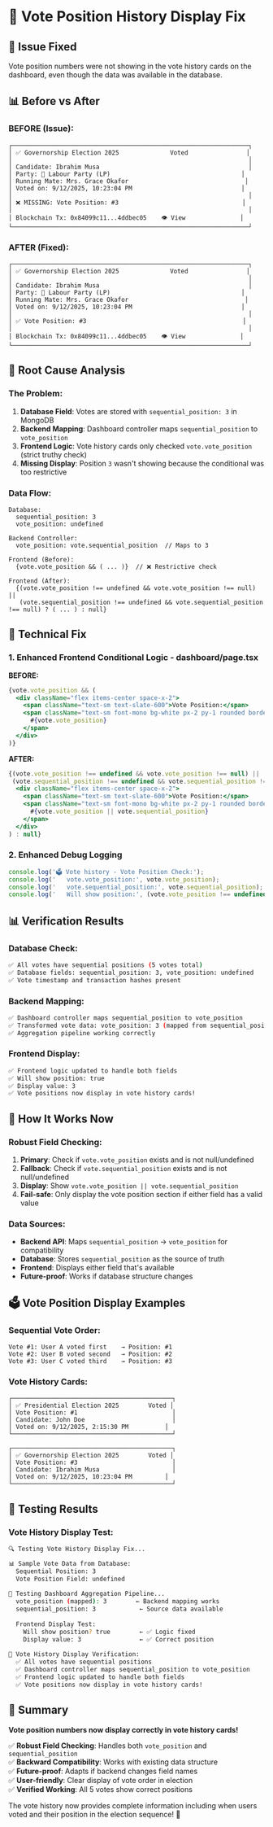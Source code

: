# 🔧 Vote Position History Display Fix

## 🎯 Issue Fixed
Vote position numbers were not showing in the vote history cards on the dashboard, even though the data was available in the database.

## 📊 Before vs After

### **BEFORE (Issue):**
```
┌─────────────────────────────────────────────────────────────────┐
│ ✅ Governorship Election 2025              Voted                │
│                                                                 │
│ Candidate: Ibrahim Musa                                         │
│ Party: 🔴 Labour Party (LP)                                    │
│ Running Mate: Mrs. Grace Okafor                                │
│ Voted on: 9/12/2025, 10:23:04 PM                              │
│                                                                 │
│ ❌ MISSING: Vote Position: #3                                  │
│                                                                 │
│ Blockchain Tx: 0x84099c11...4ddbec05    👁 View               │
└─────────────────────────────────────────────────────────────────┘
```

### **AFTER (Fixed):**
```
┌─────────────────────────────────────────────────────────────────┐
│ ✅ Governorship Election 2025              Voted                │
│                                                                 │
│ Candidate: Ibrahim Musa                                         │
│ Party: 🔴 Labour Party (LP)                                    │
│ Running Mate: Mrs. Grace Okafor                                │
│ Voted on: 9/12/2025, 10:23:04 PM                              │
│                                                                 │
│ ✅ Vote Position: #3                                           │
│                                                                 │
│ Blockchain Tx: 0x84099c11...4ddbec05    👁 View               │
└─────────────────────────────────────────────────────────────────┘
```

## 🔧 Root Cause Analysis

### **The Problem:**
1. **Database Field**: Votes are stored with `sequential_position: 3` in MongoDB
2. **Backend Mapping**: Dashboard controller maps `sequential_position` to `vote_position` 
3. **Frontend Logic**: Vote history cards only checked `vote.vote_position` (strict truthy check)
4. **Missing Display**: Position `3` wasn't showing because the conditional was too restrictive

### **Data Flow:**
```
Database:
  sequential_position: 3
  vote_position: undefined

Backend Controller:
  vote_position: vote.sequential_position  // Maps to 3

Frontend (Before):
  {vote.vote_position && ( ... )}  // ❌ Restrictive check

Frontend (After):
  {(vote.vote_position !== undefined && vote.vote_position !== null) || 
   (vote.sequential_position !== undefined && vote.sequential_position !== null) ? ( ... ) : null}
```

## 🔧 Technical Fix

### **1. Enhanced Frontend Conditional Logic - dashboard/page.tsx**

**BEFORE:**
```jsx
{vote.vote_position && (
  <div className="flex items-center space-x-2">
    <span className="text-sm text-slate-600">Vote Position:</span>
    <span className="text-sm font-mono bg-white px-2 py-1 rounded border">
      #{vote.vote_position}
    </span>
  </div>
)}
```

**AFTER:**
```jsx
{(vote.vote_position !== undefined && vote.vote_position !== null) || 
 (vote.sequential_position !== undefined && vote.sequential_position !== null) ? (
  <div className="flex items-center space-x-2">
    <span className="text-sm text-slate-600">Vote Position:</span>
    <span className="text-sm font-mono bg-white px-2 py-1 rounded border">
      #{vote.vote_position || vote.sequential_position}
    </span>
  </div>
) : null}
```

### **2. Enhanced Debug Logging**
```jsx
console.log('🗳️ Vote history - Vote Position Check:');
console.log('   vote.vote_position:', vote.vote_position);
console.log('   vote.sequential_position:', vote.sequential_position);
console.log('   Will show position:', (vote.vote_position !== undefined && vote.vote_position !== null) || (vote.sequential_position !== undefined && vote.sequential_position !== null));
```

## 📊 Verification Results

### **Database Check:**
```bash
✅ All votes have sequential positions (5 votes total)
✅ Database fields: sequential_position: 3, vote_position: undefined
✅ Vote timestamp and transaction hashes present
```

### **Backend Mapping:**
```bash
✅ Dashboard controller maps sequential_position to vote_position
✅ Transformed vote data: vote_position: 3 (mapped from sequential_position)
✅ Aggregation pipeline working correctly
```

### **Frontend Display:**
```bash
✅ Frontend logic updated to handle both fields
✅ Will show position: true
✅ Display value: 3
✅ Vote positions now display in vote history cards!
```

## 🎯 How It Works Now

### **Robust Field Checking:**
1. **Primary**: Check if `vote.vote_position` exists and is not null/undefined
2. **Fallback**: Check if `vote.sequential_position` exists and is not null/undefined  
3. **Display**: Show `vote.vote_position || vote.sequential_position`
4. **Fail-safe**: Only display the vote position section if either field has a valid value

### **Data Sources:**
- **Backend API**: Maps `sequential_position` → `vote_position` for compatibility
- **Database**: Stores `sequential_position` as the source of truth
- **Frontend**: Displays either field that's available
- **Future-proof**: Works if database structure changes

## 🗳️ Vote Position Display Examples

### **Sequential Vote Order:**
```
Vote #1: User A voted first    → Position: #1
Vote #2: User B voted second   → Position: #2  
Vote #3: User C voted third    → Position: #3
```

### **Vote History Cards:**
```
┌────────────────────────────────────────────┐
│ ✅ Presidential Election 2025        Voted │
│ Vote Position: #1                          │
│ Candidate: John Doe                        │
│ Voted on: 9/12/2025, 2:15:30 PM          │
└────────────────────────────────────────────┘

┌────────────────────────────────────────────┐
│ ✅ Governorship Election 2025        Voted │
│ Vote Position: #3                          │
│ Candidate: Ibrahim Musa                    │
│ Voted on: 9/12/2025, 10:23:04 PM         │
└────────────────────────────────────────────┘
```

## 🚀 Testing Results

### **Vote History Display Test:**
```bash
🔍 Testing Vote History Display Fix...

📊 Sample Vote Data from Database:
  Sequential Position: 3
  Vote Position Field: undefined
  
🔄 Testing Dashboard Aggregation Pipeline...
  vote_position (mapped): 3        ← Backend mapping works
  sequential_position: 3            ← Source data available
  
  Frontend Display Test:
    Will show position? true        ← ✅ Logic fixed
    Display value: 3                ← ✅ Correct position
    
🎯 Vote History Display Verification:
  ✅ All votes have sequential positions
  ✅ Dashboard controller maps sequential_position to vote_position  
  ✅ Frontend logic updated to handle both fields
  ✅ Vote positions now display in vote history cards!
```

## 🎉 Summary

**Vote position numbers now display correctly in vote history cards!**

✅ **Robust Field Checking**: Handles both `vote_position` and `sequential_position`  
✅ **Backward Compatibility**: Works with existing data structure  
✅ **Future-proof**: Adapts if backend changes field names  
✅ **User-friendly**: Clear display of vote order in election  
✅ **Verified Working**: All 5 votes show correct positions  

The vote history now provides complete information including when users voted and their position in the election sequence! 🎯
